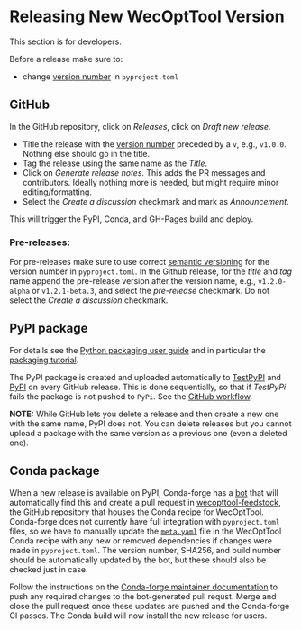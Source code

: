 # Releasing New WecOptTool Version
This section is for developers.

Before a release make sure to:

* change [version number](https://semver.org/) in `pyproject.toml`

## GitHub
In the GitHub repository, click on *Releases*, click on *Draft new release*.

* Title the release with the [version number](https://semver.org/) preceded by a `v`, e.g., `v1.0.0`. Nothing else should go in the title.
* Tag the release using the same name as the *Title*.
* Click on *Generate release notes*. This adds the PR messages and contributors. Ideally nothing more is needed, but might require minor editing/formatting.
* Select the *Create a discussion* checkmark and mark as *Announcement*.

This will trigger the PyPI, Conda, and GH-Pages build and deploy.

### Pre-releases:
For pre-releases make sure to use correct [semantic versioning](https://semver.org/) for the version number in `pyproject.toml`.
In the Github release, for the *title* and *tag* name append the pre-release version after the version name, e.g., `v1.2.0-alpha` or `v1.2.1-beta.3`, and select the *pre-release* checkmark. Do not select the *Create a discussion* checkmark.

## PyPI package
For details see the [Python packaging user guide](https://packaging.python.org/en/latest/) and in particular the [packaging tutorial](https://packaging.python.org/en/latest/tutorials/packaging-projects/).

The PyPI package is created and uploaded automatically to [TestPyPI](https://test.pypi.org/) and [PyPI](https://pypi.org/) on every GitHub release.
This is done sequentially, so that if *TestPyPi* fails the package is not pushed to `PyPi`.
See the [GitHub workflow](https://github.com/SNL-WaterPower/WecOptTool/blob/main/.github/workflows/publish-to-pypi.yml).

**NOTE:** While GitHub lets you delete a release and then create a new one with the same name, PyPI does not. You can delete releases but you cannot upload a package with the same version as a previous one (even a deleted one).

## Conda package
When a new release is available on PyPI, Conda-forge has a [bot](https://github.com/regro/autotick-bot) that will automatically find this and create a pull request in [wecopttool-feedstock](https://github.com/conda-forge/wecopttool-feedstock), the GitHub repository that houses the Conda recipe for WecOptTool. Conda-forge does not currently have full integration with `pyproject.toml` files, so we have to manually update the [`meta.yaml`](https://github.com/conda-forge/wecopttool-feedstock/blob/main/recipe/meta.yaml) file in the WecOptTool Conda recipe with any new or removed dependencies if changes were made in `pyproject.toml`. The version number, SHA256, and build number should be automatically updated by the bot, but these should also be checked just in case.

Follow the instructions on the [Conda-forge maintainer documentation](https://conda-forge.org/docs/maintainer/updating_pkgs.html#pushing-to-regro-cf-autotick-bot-branch) to push any required changes to the bot-generated pull requst. Merge and close the pull request once these updates are pushed and the Conda-forge CI passes. The Conda build will now install the new release for users.
